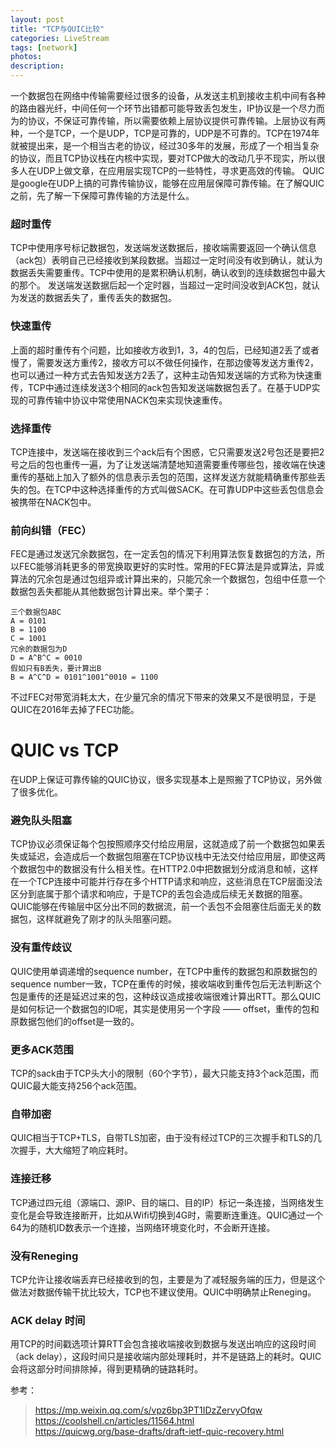 ```yaml
---
layout: post
title: "TCP与QUIC比较"
categories: LiveStream
tags: [network]
photos:
description: 
---
```


一个数据包在网络中传输需要经过很多的设备，从发送主机到接收主机中间有各种的路由器光纤，中间任何一个环节出错都可能导致丢包发生，IP协议是一个尽力而为的协议，不保证可靠传输，所以需要依赖上层协议提供可靠传输。上层协议有两种，一个是TCP，一个是UDP，TCP是可靠的，UDP是不可靠的。TCP在1974年就被提出来，是一个相当古老的协议，经过30多年的发展，形成了一个相当复杂的协议，而且TCP协议栈在内核中实现，要对TCP做大的改动几乎不现实，所以很多人在UDP上做文章，在应用层实现TCP的一些特性，寻求更高效的传输。
QUIC是google在UDP上搞的可靠传输协议，能够在应用层保障可靠传输。在了解QUIC之前，先了解一下保障可靠传输的方法是什么。

### 超时重传
TCP中使用序号标记数据包，发送端发送数据后，接收端需要返回一个确认信息（ack包）表明自己已经接收到某段数据。当超过一定时间没有收到确认，就认为数据丢失需要重传。TCP中使用的是累积确认机制，确认收到的连续数据包中最大的那个。
发送端发送数据后起一个定时器，当超过一定时间没收到ACK包，就认为发送的数据丢失了，重传丢失的数据包。

### 快速重传
上面的超时重传有个问题，比如接收方收到1，3，4的包后，已经知道2丢了或者慢了，需要发送方重传2，接收方可以不做任何操作，在那边傻等发送方重传2，也可以通过一种方式去告知发送方2丢了，这种主动告知发送端的方式称为快速重传，TCP中通过连续发送3个相同的ack包告知发送端数据包丢了。在基于UDP实现的可靠传输中协议中常使用NACK包来实现快速重传。

### 选择重传
TCP连接中，发送端在接收到三个ack后有个困惑，它只需要发送2号包还是要把2号之后的包也重传一遍，为了让发送端清楚地知道需要重传哪些包，接收端在快速重传的基础上加入了额外的信息表示丢包的范围，这样发送方就能精确重传那些丢失的包。在TCP中这种选择重传的方式叫做SACK。在可靠UDP中这些丢包信息会被携带在NACK包中。

### 前向纠错（FEC）
FEC是通过发送冗余数据包，在一定丢包的情况下利用算法恢复数据包的方法，所以FEC能够消耗更多的带宽换取更好的实时性。常用的FEC算法是异或算法，异或算法的冗余包是通过包组异或计算出来的，只能冗余一个数据包，包组中任意一个数据包丢失都能从其他数据包计算出来。举个栗子：
```
三个数据包ABC
A = 0101
B = 1100
C = 1001
冗余的数据包为D
D = A^B^C = 0010
假如只有B丢失，要计算出B
B = A^C^D = 0101^1001^0010 = 1100
```
不过FEC对带宽消耗太大，在少量冗余的情况下带来的效果又不是很明显，于是QUIC在2016年去掉了FEC功能。

# QUIC vs TCP
在UDP上保证可靠传输的QUIC协议，很多实现基本上是照搬了TCP协议，另外做了很多优化。
### 避免队头阻塞
TCP协议必须保证每个包按照顺序交付给应用层，这就造成了前一个数据包如果丢失或延迟，会造成后一个数据包阻塞在TCP协议栈中无法交付给应用层，即使这两个数据包中的数据没有什么相关性。在HTTP2.0中把数据划分成消息和帧，这样在一个TCP连接中可能并行存在多个HTTP请求和响应，这些消息在TCP层面没法区分到底属于那个请求和响应，于是TCP的丢包会造成后续无关数据的阻塞。QUIC能够在传输层中区分出不同的数据流，前一个丢包不会阻塞住后面无关的数据包，这样就避免了刚才的队头阻塞问题。
### 没有重传歧议
QUIC使用单调递增的sequence number，在TCP中重传的数据包和原数据包的sequence number一致，TCP在重传的时候，接收端收到重传包后无法判断这个包是重传的还是延迟过来的包，这种歧议造成接收端很难计算出RTT。那么QUIC是如何标记一个数据包的ID呢，其实是使用另一个字段 —— offset，重传的包和原数据包他们的offset是一致的。
### 更多ACK范围
TCP的sack由于TCP头大小的限制（60个字节），最大只能支持3个ack范围，而QUIC最大能支持256个ack范围。
### 自带加密
QUIC相当于TCP+TLS，自带TLS加密，由于没有经过TCP的三次握手和TLS的几次握手，大大缩短了响应耗时。
### 连接迁移
TCP通过四元组（源端口、源IP、目的端口、目的IP）标记一条连接，当网络发生变化是会导致连接断开，比如从Wifi切换到4G时，需要断连重连。QUIC通过一个64为的随机ID数表示一个连接，当网络环境变化时，不会断开连接。
### 没有Reneging
TCP允许让接收端丢弃已经接收到的包，主要是为了减轻服务端的压力，但是这个做法对数据传输干扰比较大，TCP也不建议使用。QUIC中明确禁止Reneging。
### ACK delay 时间
用TCP的时间戳选项计算RTT会包含接收端接收到数据与发送出响应的这段时间（ack delay），这段时间只是接收端内部处理耗时，并不是链路上的耗时。QUIC会将这部分时间排除掉，得到更精确的链路耗时。

参考：
> https://mp.weixin.qq.com/s/vpz6bp3PT1IDzZervyOfqw  
> https://coolshell.cn/articles/11564.html  
> https://quicwg.org/base-drafts/draft-ietf-quic-recovery.html  